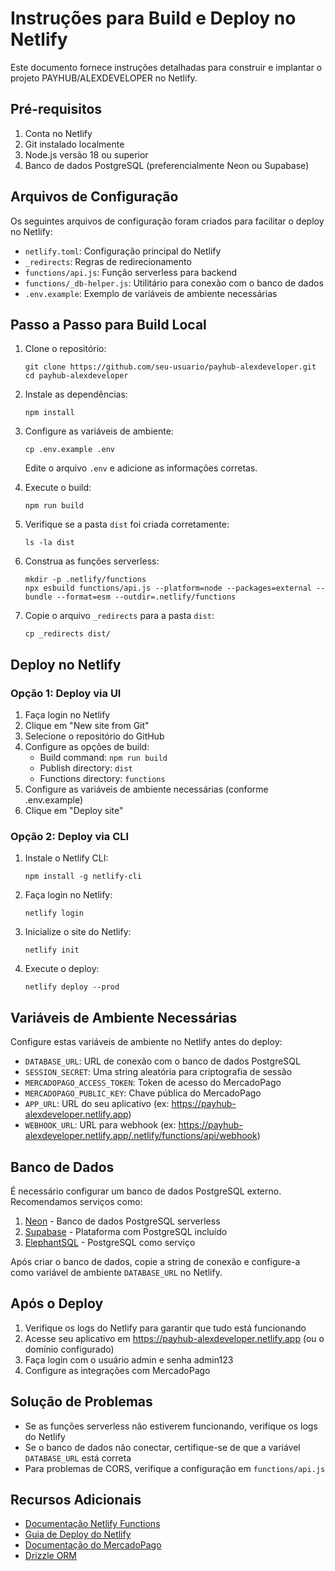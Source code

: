 # Instruções para Build e Deploy no Netlify

Este documento fornece instruções detalhadas para construir e implantar o projeto PAYHUB/ALEXDEVELOPER no Netlify.

## Pré-requisitos

1. Conta no Netlify
2. Git instalado localmente
3. Node.js versão 18 ou superior
4. Banco de dados PostgreSQL (preferencialmente Neon ou Supabase)

## Arquivos de Configuração

Os seguintes arquivos de configuração foram criados para facilitar o deploy no Netlify:

- `netlify.toml`: Configuração principal do Netlify
- `_redirects`: Regras de redirecionamento
- `functions/api.js`: Função serverless para backend
- `functions/_db-helper.js`: Utilitário para conexão com o banco de dados
- `.env.example`: Exemplo de variáveis de ambiente necessárias

## Passo a Passo para Build Local

1. Clone o repositório:
   ```
   git clone https://github.com/seu-usuario/payhub-alexdeveloper.git
   cd payhub-alexdeveloper
   ```

2. Instale as dependências:
   ```
   npm install
   ```

3. Configure as variáveis de ambiente:
   ```
   cp .env.example .env
   ```
   Edite o arquivo `.env` e adicione as informações corretas.

4. Execute o build:
   ```
   npm run build
   ```

5. Verifique se a pasta `dist` foi criada corretamente:
   ```
   ls -la dist
   ```

6. Construa as funções serverless:
   ```
   mkdir -p .netlify/functions
   npx esbuild functions/api.js --platform=node --packages=external --bundle --format=esm --outdir=.netlify/functions
   ```

7. Copie o arquivo `_redirects` para a pasta `dist`:
   ```
   cp _redirects dist/
   ```

## Deploy no Netlify

### Opção 1: Deploy via UI

1. Faça login no Netlify
2. Clique em "New site from Git"
3. Selecione o repositório do GitHub
4. Configure as opções de build:
   - Build command: `npm run build`
   - Publish directory: `dist`
   - Functions directory: `functions`
5. Configure as variáveis de ambiente necessárias (conforme .env.example)
6. Clique em "Deploy site"

### Opção 2: Deploy via CLI

1. Instale o Netlify CLI:
   ```
   npm install -g netlify-cli
   ```

2. Faça login no Netlify:
   ```
   netlify login
   ```

3. Inicialize o site do Netlify:
   ```
   netlify init
   ```

4. Execute o deploy:
   ```
   netlify deploy --prod
   ```

## Variáveis de Ambiente Necessárias

Configure estas variáveis de ambiente no Netlify antes do deploy:

- `DATABASE_URL`: URL de conexão com o banco de dados PostgreSQL
- `SESSION_SECRET`: Uma string aleatória para criptografia de sessão
- `MERCADOPAGO_ACCESS_TOKEN`: Token de acesso do MercadoPago
- `MERCADOPAGO_PUBLIC_KEY`: Chave pública do MercadoPago
- `APP_URL`: URL do seu aplicativo (ex: https://payhub-alexdeveloper.netlify.app)
- `WEBHOOK_URL`: URL para webhook (ex: https://payhub-alexdeveloper.netlify.app/.netlify/functions/api/webhook)

## Banco de Dados

É necessário configurar um banco de dados PostgreSQL externo. Recomendamos serviços como:

1. [Neon](https://neon.tech) - Banco de dados PostgreSQL serverless
2. [Supabase](https://supabase.com) - Plataforma com PostgreSQL incluído
3. [ElephantSQL](https://www.elephantsql.com) - PostgreSQL como serviço

Após criar o banco de dados, copie a string de conexão e configure-a como variável de ambiente `DATABASE_URL` no Netlify.

## Após o Deploy

1. Verifique os logs do Netlify para garantir que tudo está funcionando
2. Acesse seu aplicativo em https://payhub-alexdeveloper.netlify.app (ou o domínio configurado)
3. Faça login com o usuário admin e senha admin123
4. Configure as integrações com MercadoPago

## Solução de Problemas

- Se as funções serverless não estiverem funcionando, verifique os logs do Netlify
- Se o banco de dados não conectar, certifique-se de que a variável `DATABASE_URL` está correta
- Para problemas de CORS, verifique a configuração em `functions/api.js`

## Recursos Adicionais

- [Documentação Netlify Functions](https://docs.netlify.com/functions/overview/)
- [Guia de Deploy do Netlify](https://docs.netlify.com/site-deploys/overview/)
- [Documentação do MercadoPago](https://www.mercadopago.com.br/developers/)
- [Drizzle ORM](https://orm.drizzle.team)